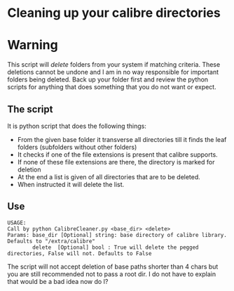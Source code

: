Cleaning up your calibre directories
=

Warning
= 
This script will *delete* folders from your system if matching criteria. These deletions cannot be undone and I am in no way responsible for important folders being deleted. 
Back up your folder first and review the python scripts for anything that does something that you do not want or expect. 


The script
-
It is python script that does the following things:
* From the given base folder it transverse all directories till it finds the leaf folders (subfolders without other folders)
* It checks if one of the file extensions is present that calibre supports.
* If none of these file extensions are there, the directory is marked for deletion
* At the end a list is given of all directories that are to be deleted.
* When instructed it will delete the list. 

Use
-
```text
USAGE:
Call by python CalibreCleaner.py <base_dir> <delete>
Params: base_dir [Optional] string: base directory of calibre library. Defaults to "/extra/calibre" 
        delete  [Optional] bool : True will delete the pegged directories, False will not. Defaults to False  
``` 
The script will not accept deletion of base paths shorter than 4 chars but you are still recommended not to pass a root dir. I do not have to explain that would be a bad idea now do I?

